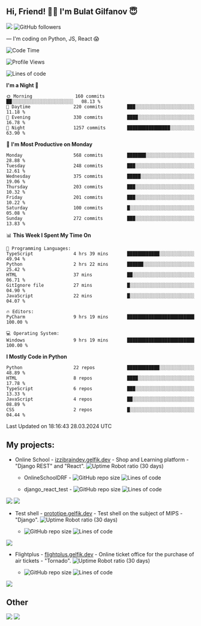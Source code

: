 ## Hi, Friend! 👋🏻 I'm Bulat Gilfanov 😇
![](https://komarev.com/ghpvc/?username=gelfik)
![GitHub followers](https://img.shields.io/github/followers/gelfik?label=Follow%20%20me&style=social)

— I'm coding on Python, JS, React 😱

<!--START_SECTION:waka-->
![Code Time](http://img.shields.io/badge/Code%20Time-862%20hrs%2040%20mins-blue)

![Profile Views](http://img.shields.io/badge/Profile%20Views-6-blue)

![Lines of code](https://img.shields.io/badge/From%20Hello%20World%20I%27ve%20Written-996.6%20thousand%20lines%20of%20code-blue)

**I'm a Night 🦉** 

```text
🌞 Morning                160 commits         ██░░░░░░░░░░░░░░░░░░░░░░░   08.13 % 
🌆 Daytime                220 commits         ███░░░░░░░░░░░░░░░░░░░░░░   11.18 % 
🌃 Evening                330 commits         ████░░░░░░░░░░░░░░░░░░░░░   16.78 % 
🌙 Night                  1257 commits        ████████████████░░░░░░░░░   63.90 % 
```
📅 **I'm Most Productive on Monday** 

```text
Monday                   568 commits         ███████░░░░░░░░░░░░░░░░░░   28.88 % 
Tuesday                  248 commits         ███░░░░░░░░░░░░░░░░░░░░░░   12.61 % 
Wednesday                375 commits         █████░░░░░░░░░░░░░░░░░░░░   19.06 % 
Thursday                 203 commits         ███░░░░░░░░░░░░░░░░░░░░░░   10.32 % 
Friday                   201 commits         ███░░░░░░░░░░░░░░░░░░░░░░   10.22 % 
Saturday                 100 commits         █░░░░░░░░░░░░░░░░░░░░░░░░   05.08 % 
Sunday                   272 commits         ███░░░░░░░░░░░░░░░░░░░░░░   13.83 % 
```


📊 **This Week I Spent My Time On** 

```text
💬 Programming Languages: 
TypeScript               4 hrs 39 mins       ████████████░░░░░░░░░░░░░   49.94 % 
Python                   2 hrs 22 mins       ██████░░░░░░░░░░░░░░░░░░░   25.42 % 
HTML                     37 mins             ██░░░░░░░░░░░░░░░░░░░░░░░   06.71 % 
GitIgnore file           27 mins             █░░░░░░░░░░░░░░░░░░░░░░░░   04.90 % 
JavaScript               22 mins             █░░░░░░░░░░░░░░░░░░░░░░░░   04.07 % 

🔥 Editors: 
PyCharm                  9 hrs 19 mins       █████████████████████████   100.00 % 

💻 Operating System: 
Windows                  9 hrs 19 mins       █████████████████████████   100.00 % 
```

**I Mostly Code in Python** 

```text
Python                   22 repos            ████████████░░░░░░░░░░░░░   48.89 % 
HTML                     8 repos             ████░░░░░░░░░░░░░░░░░░░░░   17.78 % 
TypeScript               6 repos             ███░░░░░░░░░░░░░░░░░░░░░░   13.33 % 
JavaScript               4 repos             ██░░░░░░░░░░░░░░░░░░░░░░░   08.89 % 
CSS                      2 repos             █░░░░░░░░░░░░░░░░░░░░░░░░   04.44 % 
```




 Last Updated on 18:16:43 28.03.2024 UTC
<!--END_SECTION:waka-->

## My projects:
* Online School - [izzibraindev.gelfik.dev](https://izzibraindev.gelfik.dev) - Shop and Learning platform - "Django REST" and "React". ![Uptime Robot ratio (30 days)](https://img.shields.io/uptimerobot/ratio/m789362933-76bebfd87184c57fccb2f8a2?style=plastic)

  * OnlineSchoolDRF - ![GitHub repo size](https://img.shields.io/github/repo-size/gelfik/OnlineSchoolDRF?color=succes&style=plastic)
![Lines of code](https://img.shields.io/tokei/lines/github/gelfik/OnlineSchoolDRF?color=success&label=line%20code&style=plastic)

  * django_react_test - ![GitHub repo size](https://img.shields.io/github/repo-size/gelfik/django_react_test?color=succes&style=plastic)
![Lines of code](https://img.shields.io/tokei/lines/github/gelfik/django_react_test?color=success&label=line%20code&style=plastic)

[![](https://github-readme-stats.vercel.app/api/pin/?username=gelfik&repo=OnlineSchoolDRF&theme=dark&hide_border=true&locale=RU)](https://github.com/gelfik/OnlineSchoolDRF)
[![](https://github-readme-stats.vercel.app/api/pin/?username=gelfik&repo=django_react_test&theme=dark&hide_border=true&locale=RU)](https://github.com/gelfik/django_react_test)

* Test shell - [prototipe.gelfik.dev](https://prototipe.gelfik.dev) - Test shell on the subject of MIPS - "Django". ![Uptime Robot ratio (30 days)](https://img.shields.io/uptimerobot/ratio/m789362955-a6306bfa213ad4615b219e32?style=plastic)

  * ![GitHub repo size](https://img.shields.io/github/repo-size/gelfik/prototipe-django?color=succes&style=plastic)
![Lines of code](https://img.shields.io/tokei/lines/github/gelfik/prototipe-django?color=success&label=line%20code&style=plastic)

[![](https://github-readme-stats.vercel.app/api/pin/?username=gelfik&repo=prototipe-django&theme=dark&hide_border=true)](https://github.com/gelfik/prototipe-django)

* Flightplus - [flightplus.gelfik.dev](https://flightplus.gelfik.dev) - Online ticket office for the purchase of air tickets - "Tornado". ![Uptime Robot ratio (30 days)](https://img.shields.io/uptimerobot/ratio/m789362969-1b1016050a1df7d8d7b11572?style=plastic)

  * ![GitHub repo size](https://img.shields.io/github/repo-size/gelfik/flightplus-tornado?color=succes&style=plastic)
![Lines of code](https://img.shields.io/tokei/lines/github/gelfik/flightplus-tornado?color=success&label=line%20code&style=plastic)

[![](https://github-readme-stats.vercel.app/api/pin/?username=gelfik&repo=flightplus-tornado&theme=dark&hide_border=true)](https://github.com/gelfik/flightplus-tornado)

## Other
![](https://github-readme-stats.vercel.app/api?username=gelfik&show_icons=true&theme=dark&count_private=true&hide_title=true&include_all_commits=true&hide_border=true)
![](https://github-readme-stats.vercel.app/api/top-langs/?username=gelfik&theme=dark&langs_count=10&layout=compact&hide_border=true)


<!--
**gelfik/gelfik** is a ✨ _special_ ✨ repository because its `README.md` (this file) appears on your GitHub profile.

Here are some ideas to get you started:

- 🔭 I’m currently working on ...
- 🌱 I’m currently learning ...
- 👯 I’m looking to collaborate on ...
- 🤔 I’m looking for help with ...
- 💬 Ask me about ...
- 📫 How to reach me: ...
- 😄 Pronouns: ...
- ⚡ Fun fact: ...
-->
